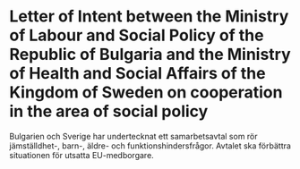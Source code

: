 # Letter of Intent between the Ministry of Labour and Social Policy of the Republic of Bulgaria and the Ministry of Health and Social Affairs of the Kingdom of Sweden on cooperation in the area of social policy

Bulgarien och Sverige har undertecknat ett samarbetsavtal som rör jämställdhet\-, barn\-, äldre\- och funktionshindersfrågor. Avtalet ska förbättra situationen för utsatta EU\-medborgare.
